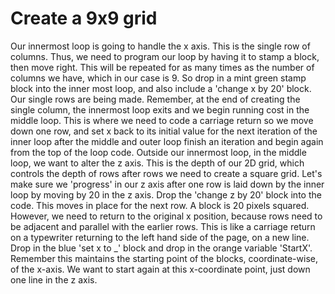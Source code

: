 # Create a 9x9 grid

Our innermost loop is going to handle the x axis. This is the single row of columns. Thus, we need to program our loop by having it to stamp a block, then move right. This will be repeated for as many times as the number of columns we have, which in our case is 9. So drop in a mint green stamp block into the inner most loop, and also include a 'change x by 20' block. Our single rows are being made. Remember, at the end of creating the single column, the innermost loop exits and we begin running cost in the middle loop. This is where we need to code a carriage return so we move down one row, and set x back to its initial value for the next iteration of the inner loop after the middle and outer loop finish an iteration and begin again from the top of the loop code. Outside our innermost loop, in the middle loop, we want to alter the z axis. This is the depth of our 2D grid, which controls the depth of rows after rows we need to create a square grid. Let's make sure we 'progress' in our z axis after one row is laid down by the inner loop by moving by 20 in the z axis. Drop the 'change z by 20' block into the code. This moves in place for the next row. A block is 20 pixels squared. However, we need to return to the original x position, because rows need to be adjacent and parallel with the earlier rows. This is like a carriage return on a typewriter returning to the left hand side of the page, on a new line. Drop in the blue 'set x to \_' block and drop in the orange variable 'StartX'. Remember this maintains the starting point of the blocks, coordinate-wise, of the x-axis. We want to start again at this x-coordinate point, just down one line in the z axis.
